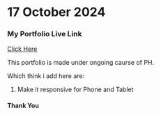 <h1>17 October 2024</h1>
<h3>My Portfolio Live Link</h3>
<a href="https://mdtanvircse572.github.io/simple-responsive-webdev-portfolio/">Click Here</a>
<p>This portfolio is made under ongoing caurse of PH.</p>
<p>Which think i add here are:</p>
<ol>
  <li>Make it responsive for Phone and Tablet</li>
</ol>
<h4>Thank You</h4>
